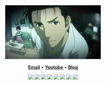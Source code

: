 <div align="center">
<img src="mad-scientist.jpg" alt="Hououin Kyouma aka The Mad Scientist" />
</div>

<p align="center">
<b><a href="mailto:github.nucleate@slmail.me">Email</a></b>
•
<b><a href="https://www.youtube.com/channel/UCS6soGWcxCdxafDLap_9Btg">Youtube</a></b>
•
<b><a href="https://notjedi.github.io">Blog</a></b>
</p>

<p align="center">
<img src="https://img.shields.io/badge/neovim-%2357A143.svg?&style=for-the-badge&logo=neovim&logoColor=white"/>
<img src="https://img.shields.io/badge/python-3670A0?style=for-the-badge&logo=python&logoColor=ffdd54"/>
<img src="https://img.shields.io/badge/go-%2300ADD8.svg?&style=for-the-badge&logo=go&logoColor=white" />
<img src="https://img.shields.io/badge/rust-%23000000.svg?&style=for-the-badge&logo=rust&logoColor=white"/>
<img src="https://img.shields.io/badge/c-%2300599C.svg?style=for-the-badge&logo=c&logoColor=white">
<img src="https://img.shields.io/badge/c++-%2300599C.svg?style=for-the-badge&logo=c%2B%2B&logoColor=white">
<img src="https://img.shields.io/badge/lua-%232C2D72.svg?&style=for-the-badge&logo=lua&logoColor=white"/>
<img src="https://img.shields.io/badge/Java-ED8B00?style=for-the-badge&logo=java&logoColor=white" />
</p>

<!-- dynamic cards from https://github.com/alexandresanlim/Badges4-README.md-Profile -->
<!-- https://github-profile-summary-cards.vercel.app/api/cards/profile-details?username=notjedi -->
<!-- https://github-profile-summary-cards.vercel.app/api/cards/most-commit-language?username=notjedi -->
<!-- https://github-profile-summary-cards.vercel.app/api/cards/repos-per-language?username=notjedi -->
<!-- https://github-readme-stats.vercel.app/api/top-langs/?username=notjedi -->
<!-- https://github-readme-streak-stats.herokuapp.com/?user=notjedi -->
<!-- https://activity-graph.herokuapp.com/graph?username=notjedi -->
<!-- https://github-readme-stats.vercel.app/api?username=notjedi -->
<!-- https://github-profile-trophy.vercel.app/?username=notjedi -->
